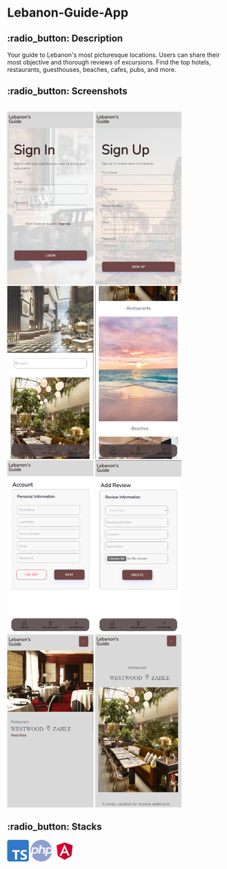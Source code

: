 # Lebanon-Guide-App
<h2> :radio_button: Description </h2>
<p>Your guide to Lebanon's most picturesque locations. Users can share their most objective and thorough reviews of excursions. Find the top hotels, restaurants, guesthouses, beaches, cafes, pubs, and more.</p>
<h2> :radio_button: Screenshots </h2>
<br>
<div class="gallery">
<img style="width:200px; height:400px;"alt="img" src="ss\ss1.png">
<img style="width:200px; height:400px;"alt="img" src="ss\ss2.png">
<img style="width:200px; height:400px;"alt="img" src="ss\ss3.png">
<img style="width:200px; height:400px;"alt="img" src="ss\ss4.png">
<img style="width:200px; height:400px;"alt="img" src="ss\ss5.png">
<img style="width:200px; height:400px;"alt="img" src="ss\ss6.png">
<img style="width:200px; height:400px;"alt="img" src="ss\ss7.png">
<img style="width:200px; height:400px;"alt="img" src="ss\ss8.png">
</div>
<h2> :radio_button: Stacks </h2>
<div class="gallery">
<img style="width:50px; height:50px;"alt="img" src="ss\typescript.png">
<img style="width:50px; height:50px;"alt="img" src="ss\php.png">
<img style="width:50px; height:50px;"alt="img" src="ss\angular.png">
</div>
